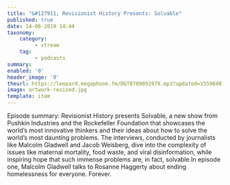 ```yaml
---
title: "&#127911; Revisionist History Presents: Solvable"
published: true
date: 14-06-2019 14:44
taxonomy:
    category:
         - stream
    tag:
         - podcasts
summary:
enabled: '0'
header_image: '0'
theurl: https://leopard.megaphone.fm/DGT8789092879.mp3?updated=1559698156
image: artwork-resized.jpg
template: item
---
```

 
Episode summary: Revisionist History presents Solvable, a new show from Pushkin Industries and the Rockefeller Foundation that showcases the world’s most innovative thinkers and their ideas about how to solve the world’s most daunting problems. The interviews, conducted by journalists like Malcolm Gladwell and Jacob Weisberg, dive into the complexity of issues like maternal mortality, food waste, and viral disinformation, while inspiring hope that such immense problems are, in fact, solvable.In episode one, Malcolm Gladwell talks to Rosanne Haggerty about ending homelessness for everyone. Forever.
